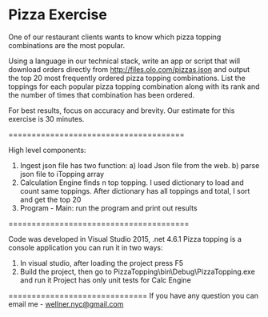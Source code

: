 # Pizza Exercise

One of our restaurant clients wants to know which pizza topping combinations are the most popular.

Using a language in our technical stack, write an app or script that will download orders directly from http://files.olo.com/pizzas.json and output the top 20 most frequently ordered pizza topping combinations. List the toppings for each popular pizza topping combination along with its rank and the number of times that combination has been ordered.

For best results, focus on accuracy and brevity. Our estimate for this exercise is 30 minutes.

======================================

High level components:
1. Ingest json file has two function: 
	a) load Json file from the web. 
	b) parse json file to iTopping array
2. Calculation Engine finds n top topping. I used dictionary to load and count same toppings. After dictionary has all toppings and total, I sort and get the top 20
3. Program - Main: run the program and print out results


=======================================

Code was developed in Visual Studio 2015, .net 4.6.1
Pizza topping is a console application you can run it in two ways:
1.	In visual studio, after loading the project press F5
2.	Build the project, then go to PizzaTopping\bin\Debug\PizzaTopping.exe and run it
Project has only unit tests for Calc Engine

==============================
If you have any question you can email me - wellner.nyc@gmail.com